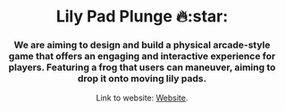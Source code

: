<h1 align="center"> Lily Pad Plunge 🔥:star: </h1> 
<h3 align="center"> We are aiming to design and build a physical arcade-style game that offers an engaging and interactive experience for players. Featuring a frog that users can maneuver, aiming to drop it onto moving lily pads. </h3>


<p align="center">Link to website: <a href="https://lilypadplunge.netlify.app/home">Website</a>.</p>

<p align="center"> 
    <a href="https://ttalphakappa.github.io" target="_blank">
  </a>
</p>
